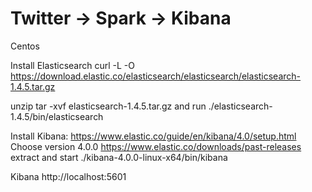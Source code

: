 # Twitter -> Spark -> Kibana

Centos

Install Elasticsearch 
curl -L -O https://download.elastic.co/elasticsearch/elasticsearch/elasticsearch-1.4.5.tar.gz

unzip tar -xvf elasticsearch-1.4.5.tar.gz
and run ./elasticsearch-1.4.5/bin/elasticsearch


Install Kibana:
https://www.elastic.co/guide/en/kibana/4.0/setup.html
Choose version 4.0.0 https://www.elastic.co/downloads/past-releases
extract 
and start ./kibana-4.0.0-linux-x64/bin/kibana


Kibana http://localhost:5601